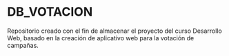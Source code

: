 # DB_VOTACION
Repositorio creado con el fin de almacenar el proyecto del curso Desarrollo Web, basado en la creación de aplicativo web para la votación de campañas.
